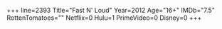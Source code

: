 +++
line=2393
Title="Fast N' Loud"
Year=2012
Age="16+"
IMDb="7.5"
RottenTomatoes=""
Netflix=0
Hulu=1
PrimeVideo=0
Disney=0
+++

